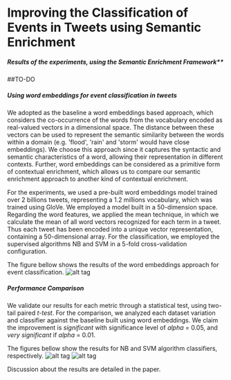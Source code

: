 # Improving the Classification of Events in Tweets using Semantic Enrichment

##### Results of the experiments, using the Semantic Enrichment Framework**

##TO-DO

##### Using word embeddings for event classification in tweets

We adopted as the baseline a word embeddings based approach, which considers the co-occurrence of the words from the vocabulary encoded as real-valued vectors in a dimensional space. The distance between these vectors can be used to represent the semantic similarity between the  words within a domain (e.g. 'flood', 'rain' and 'storm' would have close embeddings). We choose this approach since it captures the syntactic and semantic characteristics of a word, allowing their representation in different contexts. Further, word embeddings can be considered as a primitive form of contextual enrichment, which allows us to compare our semantic enrichment approach to another kind of contextual enrichment. 

For the experiments, we used a pre-built word embeddings model trained over 2 billions tweets, representing a 1.2 millions vocabulary, which was trained using GloVe. We employed a model built in a 50-dimension space. Regarding the word features, we applied the mean technique, in which we calculate the mean of all word vectors recognized for each term in a tweet. Thus each tweet has been encoded into a unique vector representation, containing a 50-dimensional array. For the classification, we employed the supervised algorithms NB and SVM in a 5-fold cross-validation configuration.

The figure bellow shows the results of the word embeddings approach for event classification.
![alt tag](https://cloud.githubusercontent.com/assets/5015987/22621991/66098ba6-eb17-11e6-9ac9-4bb6125df72d.PNG)

##### Performance Comparison

We validate our results for each metric through a statistical test, using two-tail paired _t-test_. For the comparison, we analyzed each dataset variation and classifier against the baseline built using word embeddings. We claim the improvement is _significant_ with significance level of _alpha_ = 0.05, and _very significant_ if  _alpha_ = 0.01. 

The figures bellow show the results for NB and SVM algorithm classifiers, respectively.
![alt tag](https://cloud.githubusercontent.com/assets/5015987/22621966/ffc27bd2-eb16-11e6-8656-a25ba8c5719e.PNG)
![alt tag](https://cloud.githubusercontent.com/assets/5015987/22621967/ffed7ff8-eb16-11e6-8639-f6e3eddcb37e.PNG)

Discussion about the results are detailed in the paper.


